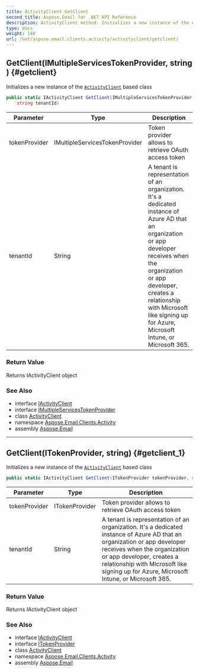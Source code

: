 ```yaml
---
title: ActivityClient.GetClient
second_title: Aspose.Email for .NET API Reference
description: ActivityClient method. Initializes a new instance of the ActivityClient based class
type: docs
weight: 140
url: /net/aspose.email.clients.activity/activityclient/getclient/
---
```

## GetClient(IMultipleServicesTokenProvider, string) {#getclient}

Initializes a new instance of the [`ActivityClient`](../) based class

```csharp
public static IActivityClient GetClient(IMultipleServicesTokenProvider tokenProvider, 
    string tenantId)
```

| Parameter | Type | Description |
| --- | --- | --- |
| tokenProvider | IMultipleServicesTokenProvider | Token provider allows to retrieve OAuth access token |
| tenantId | String | A tenant is representation of an organization. It's a dedicated instance of Azure AD that an organization or app developer receives when the organization or app developer, creates a relationship with Microsoft like signing up for Azure, Microsoft Intune, or Microsoft 365. |

### Return Value

Returns IActivityClient object

### See Also

* interface [IActivityClient](../../iactivityclient/)
* interface [IMultipleServicesTokenProvider](../../../aspose.email.clients/imultipleservicestokenprovider/)
* class [ActivityClient](../)
* namespace [Aspose.Email.Clients.Activity](../../activityclient/)
* assembly [Aspose.Email](../../../)

---

## GetClient(ITokenProvider, string) {#getclient_1}

Initializes a new instance of the [`ActivityClient`](../) based class

```csharp
public static IActivityClient GetClient(ITokenProvider tokenProvider, string tenantId)
```

| Parameter | Type | Description |
| --- | --- | --- |
| tokenProvider | ITokenProvider | Token provider allows to retrieve OAuth access token |
| tenantId | String | A tenant is representation of an organization. It's a dedicated instance of Azure AD that an organization or app developer receives when the organization or app developer, creates a relationship with Microsoft like signing up for Azure, Microsoft Intune, or Microsoft 365. |

### Return Value

Returns IActivityClient object

### See Also

* interface [IActivityClient](../../iactivityclient/)
* interface [ITokenProvider](../../../aspose.email.clients/itokenprovider/)
* class [ActivityClient](../)
* namespace [Aspose.Email.Clients.Activity](../../activityclient/)
* assembly [Aspose.Email](../../../)



